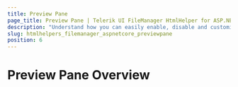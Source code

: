 ```yaml
---
title: Preview Pane
page_title: Preview Pane | Telerik UI FileManager HtmlHelper for ASP.NET Core
description: "Understand how you can easily enable, disable and customize the Preview Pane in the FileManager"
slug: htmlhelpers_filemanager_aspnetcore_previewpane
position: 6
---
```


# Preview Pane Overview

